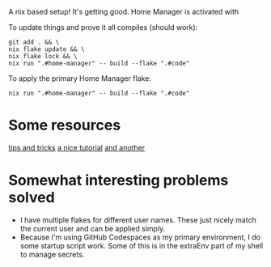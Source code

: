 A nix based setup! It's getting good. Home Manager is activated with

To update things and prove it all compiles (should work):

```
git add . && \
nix flake update && \
nix flake lock && \
nix run ".#home-manager" -- build --flake ".#code"
```

To apply the primary Home Manager flake:

```
nix run ".#home-manager" -- build --flake ".#code"
```

# Some resources

[tips and tricks](https://ipetkov.dev/blog/tips-and-tricks-for-nix-flakes/)
[a nice tutorial](https://www.chrisportela.com/posts/home-manager-flake/)
[and another](https://www.bekk.christmas/post/2021/16/dotfiles-with-nix-and-home-manager)

# Somewhat interesting problems solved

- I have multiple flakes for different user names. These just nicely match the current user and can be applied simply.
- Because I'm using GitHub Codespaces as my primary environment, I do some startup script work. Some of this is in the extraEnv part of my shell to manage secrets.
